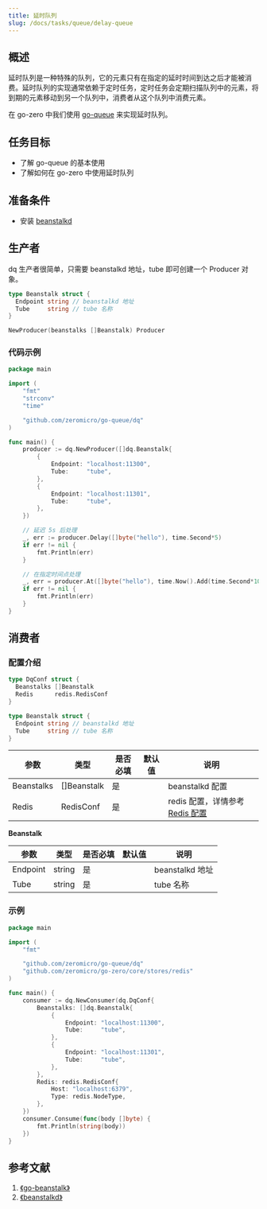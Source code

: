 ```yaml
---
title: 延时队列
slug: /docs/tasks/queue/delay-queue
---
```


## 概述

延时队列是一种特殊的队列，它的元素只有在指定的延时时间到达之后才能被消费。延时队列的实现通常依赖于定时任务，定时任务会定期扫描队列中的元素，将到期的元素移动到另一个队列中，消费者从这个队列中消费元素。

在 go-zero 中我们使用 <a href="https://github.com/zeromicro/go-queue" target="_blank">go-queue</a> 来实现延时队列。

## 任务目标

- 了解 go-queue 的基本使用
- 了解如何在 go-zero 中使用延时队列

## 准备条件

- 安装 <a href="https://beanstalkd.github.io/download.html" target="_blank">beanstalkd</a>

## 生产者

dq 生产者很简单，只需要 beanstalkd 地址，tube 即可创建一个 Producer 对象。

```go
type Beanstalk struct {
  Endpoint string // beanstalkd 地址
  Tube     string // tube 名称
}

NewProducer(beanstalks []Beanstalk) Producer
```

### 代码示例

```go
package main

import (
	"fmt"
	"strconv"
	"time"

	"github.com/zeromicro/go-queue/dq"
)

func main() {
	producer := dq.NewProducer([]dq.Beanstalk{
		{
			Endpoint: "localhost:11300",
			Tube:     "tube",
		},
		{
			Endpoint: "localhost:11301",
			Tube:     "tube",
		},
	})

	// 延迟 5s 后处理
	_, err := producer.Delay([]byte("hello"), time.Second*5)
	if err != nil {
		fmt.Println(err)
	}

	// 在指定时间点处理
	_, err = producer.At([]byte("hello"), time.Now().Add(time.Second*10))
	if err != nil {
		fmt.Println(err)
	}
}

```

## 消费者

### 配置介绍

```go
type DqConf struct {
  Beanstalks []Beanstalk
  Redis      redis.RedisConf
}

type Beanstalk struct {
  Endpoint string // beanstalkd 地址
  Tube     string // tube 名称
}
```

| <img width={100}/>参数 | <img width={100}/>类型 | <img width={100}/>是否必填 | <img width={100}/>默认值 | <img width={100}/>说明                                                                                                        |
| ---------------------- | ---------------------- | -------------------------- | ------------------------ | ----------------------------------------------------------------------------------------------------------------------------- |
| Beanstalks             | []Beanstalk            | 是                         |                          | beanstalkd 配置                                                                                                               |
| Redis                  | RedisConf              | 是                         |                          | redis 配置，详情参考<a href="http://localhost:3000/docs/tutorials/go-zero/configuration/redis" target="_blank">Redis 配置</a> |

**Beanstalk**

| <img width={100}/>参数 | <img width={100}/>类型 | <img width={100}/>是否必填 | <img width={100}/>默认值 | <img width={100}/>说明 |
| ---------------------- | ---------------------- | -------------------------- | ------------------------ | ---------------------- |
| Endpoint               | string                 | 是                         |                          | beanstalkd 地址        |
| Tube                   | string                 | 是                         |                          | tube 名称              |

### 示例

```go
package main

import (
	"fmt"

	"github.com/zeromicro/go-queue/dq"
	"github.com/zeromicro/go-zero/core/stores/redis"
)

func main() {
	consumer := dq.NewConsumer(dq.DqConf{
		Beanstalks: []dq.Beanstalk{
			{
				Endpoint: "localhost:11300",
				Tube:     "tube",
			},
			{
				Endpoint: "localhost:11301",
				Tube:     "tube",
			},
		},
		Redis: redis.RedisConf{
			Host: "localhost:6379",
			Type: redis.NodeType,
		},
	})
	consumer.Consume(func(body []byte) {
		fmt.Println(string(body))
	})
}
```

## 参考文献

1. <a href="https://github.com/beanstalkd/go-beanstalk" target="_blank">《go-beanstalk》</a>
1. <a href="https://beanstalkd.github.io/" target="_blank">《beanstalkd》</a>
